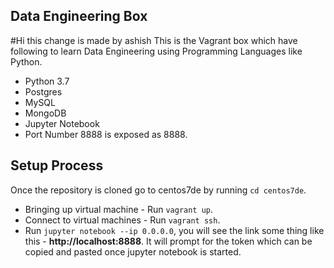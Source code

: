 ## Data Engineering Box

#Hi this change is made by ashish
This is the Vagrant box which have following to learn Data Engineering using Programming Languages like Python.


* Python 3.7
* Postgres
* MySQL
* MongoDB
* Jupyter Notebook
* Port Number 8888 is exposed as 8888.

## Setup Process

Once the repository is cloned go to centos7de by running `cd centos7de`.

* Bringing up virtual machine - Run `vagrant up`.
* Connect to virtual machines - Run `vagrant ssh`.
* Run `jupyter notebook --ip 0.0.0.0`, you will see the link some thing like this - **http://localhost:8888**. It will prompt for the token which can be copied and pasted once jupyter notebook is started.
